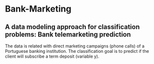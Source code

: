 # Bank-Marketing
## A data modeling approach for classification problems: Bank telemarketing prediction
The data is related with direct marketing campaigns (phone calls) of a Portuguese banking institution. The classification goal is to predict if the client will subscribe a term deposit (variable y).
